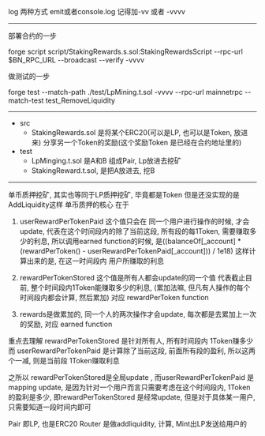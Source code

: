 log 两种方式
    emit或者console.log
记得加-vv 或者 -vvvv

---

部署合约的一步

forge script script/StakingRewards.s.sol:StakingRewardsScript --rpc-url $BN_RPC_URL --broadcast --verify -vvvv

做测试的一步

forge test --match-path ./test/LpMining.t.sol -vvvv --rpc-url mainnetrpc --match-test test_RemoveLiquidity

---

- src
    - StakingRewards.sol 是将某个ERC20(可以是LP, 也可以是Token, 放进来) 分享另一个Token的奖励(这个奖励Token 是已经在合约地址里的)
- test
    - LpMinging.t.sol 是A和B 组成Pair, Lp放进去挖矿
    - StakingReward.t.sol, 是把A放进去, 挖B


---

单币质押挖矿, 其实也等同于LP质押挖矿, 毕竟都是Token
但是还没实现的是 AddLiquidity这样
单币质押的核心 在于
1. userRewardPerTokenPaid 这个值只会在 同一个用户进行操作的时候, 才会update, 代表在这个时间段内的除了当前这段, 所有段的每1Token, 需要赚取多少的利息, 所以调用earned function的时候, 是((balanceOf[_account] *(rewardPerToken() - userRewardPerTokenPaid[_account])) / 1e18) 这样计算出来的是, 在这一时间段内 用户所赚取的利息

2. rewardPerTokenStored 这个值是所有人都会update的同一个值 代表截止目前, 整个时间段内1Token能赚取多少的利息, (累加法嘛, 但凡有人操作的每个时间段内都会计算, 然后累加) 对应 rewardPerToken function

3. rewards是做累加的, 同一个人的两次操作才会update, 每次都是去累加上一次的奖励, 对应 earned function

重点去理解 rewardPerTokenStored 是针对所有人, 所有时间段内 1Token赚多少
而 userRewardPerTokenPaid 是计算除了当前这段, 前面所有段的盈利, 所以这两个一减, 则是当前段 1Token赚取利息

之所以 rewardPerTokenStored是全局update , 而userRewardPerTokenPaid 是mapping update, 是因为针对一个用户而言只需要考虑在这个时间段内, 1Token的盈利是多少, 
即rewardPerTokenStored 是经常update, 但是对于具体某一用户, 只需要知道一段时间内即可







Pair 即LP, 也是ERC20
Router 是做addliquidity, 计算, Mint出LP发送给用户的
